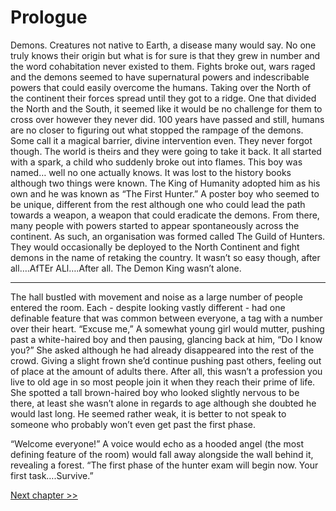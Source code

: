 # Prologue

Demons. Creatures not native to Earth, a disease many would say. No one truly knows their origin but what is for sure is that they grew in number and the word cohabitation never existed to them. Fights broke out, wars raged and the demons seemed to have supernatural powers and indescribable powers that could easily overcome the humans. Taking over the North of the continent their forces spread until they got to a ridge. One that divided the North and the South, it seemed like it would be no challenge for them to cross over however they never did. 100 years have passed and still, humans are no closer to figuring out what stopped the rampage of the demons. Some call it a magical barrier, divine intervention even.
They never forgot though. The world is theirs and they were going to take it back. It all started with a spark, a child who suddenly broke out into flames. This boy was named… well no one actually knows. It was lost to the history books although two things were known. The King of Humanity adopted him as his own and he was known as “The First Hunter.” A poster boy who seemed to be unique, different from the rest although one who could lead the path towards a weapon, a weapon that could eradicate the demons. From there, many people with powers started to appear spontaneously across the continent. As such, an organisation was formed called The Guild of Hunters. They would occasionally be deployed to the North Continent and fight demons in the name of retaking the country. It wasn’t so easy though, after all….AfTEr ALl….After all. The Demon King wasn’t alone.

---

The hall bustled with movement and noise as a large number of people entered the room. Each - despite looking vastly different - had one definable feature that was common between everyone, a tag with a number over their heart. 
“Excuse me,” A somewhat young girl would mutter, pushing past a white-haired boy and then pausing, glancing back at him, “Do I know you?” She asked although he had already disappeared into the rest of the crowd. Giving a slight frown she’d continue pushing past others, feeling out of place at the amount of adults there. After all, this wasn’t a profession you live to old age in so most people join it when they reach their prime of life. She spotted a tall brown-haired boy who looked slightly nervous to be there, at least she wasn’t alone in regards to age although she doubted he would last long. He seemed rather weak, it is better to not speak to someone who probably won’t even get past the first phase. 

“Welcome everyone!” A voice would echo as a hooded angel (the most defining feature of the room) would fall away alongside the wall behind it, revealing a forest. “The first phase of the hunter exam will begin now. Your first task….Survive.”

[Next chapter >>](<Chapter 1.md>)
